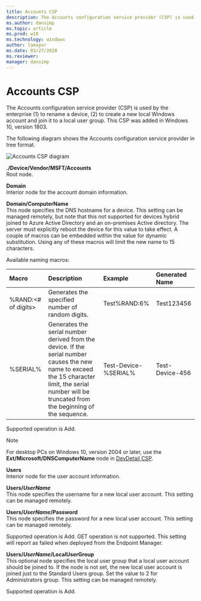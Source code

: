 ```yaml
---
title: Accounts CSP
description: The Accounts configuration service provider (CSP) is used by the enterprise to rename devices, as well as create local Windows accounts & joint them to a group.
ms.author: dansimp
ms.topic: article
ms.prod: w10
ms.technology: windows
author: lomayor
ms.date: 03/27/2020
ms.reviewer: 
manager: dansimp
---
```


# Accounts CSP 


The Accounts configuration service provider (CSP) is used by the enterprise (1) to rename a device, (2) to create a new local Windows account and join it to a local user group. This CSP was added in Windows 10, version 1803.


The following diagram shows the Accounts configuration service provider in tree format.

![Accounts CSP diagram](images/provisioning-csp-accounts.png) 

<a href="" id="accounts"></a>**./Device/Vendor/MSFT/Accounts**  
Root node.

<a href="" id="domain"></a>**Domain**  
Interior node for the account domain information.

<a href="" id="domain-computername"></a>**Domain/ComputerName**  
This node specifies the DNS hostname for a device. This setting can be managed remotely, but note that this not supported for devices hybrid joined to Azure Active Directory and an on-premises Active directory. The server must explicitly reboot the device for this value to take effect. A couple of macros can be embedded within the value for dynamic substitution. Using any of these macros will limit the new name to 15 characters.

Available naming macros:

|Macro|Description|Example|Generated Name|
|:---|:---|:---|:---|
|%RAND:<# of digits>|Generates the specified number of random digits.|Test%RAND:6%|Test123456|
|%SERIAL%|Generates the serial number derived from the device. If the serial number causes the new name to exceed the 15 character limit, the serial number will be truncated from the beginning of the sequence.|Test-Device-%SERIAL%|Test-Device-456|

Supported operation is Add.

> [!Note]
> For desktop PCs on Windows 10, version 2004 or later, use the **Ext/Microsoft/DNSComputerName** node in [DevDetail CSP](devdetail-csp.md).

<a href="" id="users"></a>**Users**  
Interior node for the user account information.

<a href="" id="users-username"></a>**Users/_UserName_**  
This node specifies the username for a new local user account.  This setting can be managed remotely.

<a href="" id="users-username-password"></a>**Users/_UserName_/Password**  
This node specifies the password for a new local user account.  This setting can be managed remotely. 

Supported operation is Add.
GET operation is not supported.  This setting will report as failed when deployed from the Endpoint Manager.

<a href="" id="users-username-localusergroup"></a>**Users/_UserName_/LocalUserGroup**  
This optional node specifies the local user group that a local user account should be joined to.  If the node is not set, the new local user account is joined just to the Standard Users group.  Set the value to 2 for Administrators group. This setting can be managed remotely.

Supported operation is Add.
